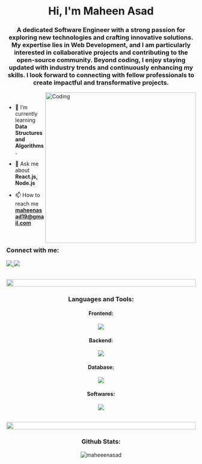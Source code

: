 <h1 align="center">Hi, I'm Maheen Asad</h1>
<h3 align="center">A dedicated Software Engineer with a strong passion for exploring new technologies and crafting innovative solutions. My expertise lies in Web Development, and I am particularly interested in collaborative projects and contributing to the open-source community. Beyond coding, I enjoy staying updated with industry trends and continuously enhancing my skills. I look forward to connecting with fellow professionals to create impactful and transformative projects.</h3>

<img align="right" alt="Coding" width="400" src="https://media1.tenor.com/m/IF2JdxzmyN4AAAAC/coding-girl.gif">
<br>

- 🌱 I’m currently learning **Data Structures and Algorithms.**

- 💬 Ask me about **React.js, Node.js**

- 📫 How to reach me **maheenasad19@gmail.com**

<br> 
<h3 align="left">Connect with me:</h3>
<p align="left">
  <a href="https://linkedin.com/in/maheeenasad">
    <img src="https://skillicons.dev/icons?i=linkedin&theme=light"/>
  </a>
 <a href="https://instagram.com/maheeenasad">
    <img src="https://skillicons.dev/icons?i=instagram&theme=light"/>
  </a>
</p> 

<br>
<img src="https://i.imgur.com/dBaSKWF.gif" height="20" width="100%">
<h3 align="center">Languages and Tools:</h3>
<h4 align="center">Frontend:</h4>
<p align="center">
  <a href="https://skillicons.dev">
    <img src="https://skillicons.dev/icons?i=html,css,js,react,bootstrap,redux,tailwind,git,webpack&theme=light" />
  </a>
</p>

<h4 align="center">Backend:</h4>
<p align="center">
  <a href="https://skillicons.dev">
    <img src="https://skillicons.dev/icons?i=cpp,nodejs&theme=light" />
  </a>
</p> 

 <h4 align="center">Database:</h4>
 <p align="center">
  <a href="https://skillicons.dev">
    <img src="https://skillicons.dev/icons?i=mongodb,mysql&theme=light" />
  </a>
</p> 

 <h4 align="center">Softwares:</h4>
 <p align="center">
  <a href="https://skillicons.dev">
    <img src="https://skillicons.dev/icons?i=vscode,github,postman,figma,illustrator,photoshop,xd&theme=light" />
  </a>
</p> 

<br>
<img src="https://i.imgur.com/dBaSKWF.gif" height="20" width="100%">
<h3 align="center">Github Stats:</h3>
<p align="center"><img align="center" src="https://github-readme-stats.vercel.app/api/top-langs?username=maheeenasad&show_icons=true&locale=en&layout=compact" alt="maheeenasad" /></p>
